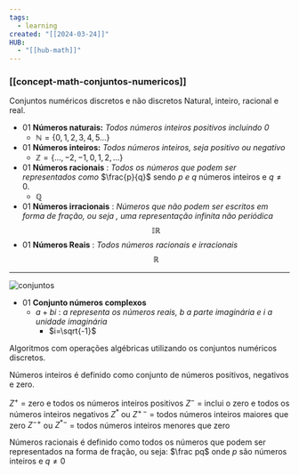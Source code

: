 ```yaml
---
tags:
  - learning
created: "[[2024-03-24]]"
HUB:
  - "[[hub-math]]"
---
```

### [[concept-math-conjuntos-numericos]]

Conjuntos numéricos discretos e não discretos
Natural, inteiro, racional e real.

- 01 **Números naturais:** *Todos números inteiros positivos incluindo 0*
	- $\mathbb{N}=\{0,1,2,3,4,5...\}$
- 01 **Números inteiros:** *Todos números inteiros, seja positivo ou negativo*
	- $\mathbb{Z}=\{...,-2,-1,0,1,2,...\}$
- 01 **Números racionais** : *Todos os números que podem ser representados como* $\frac{p}{q}$  sendo $p\ e\  q$ números inteiros e $q\neq 0$.
	- $\mathbb{Q}$ 
- 01 **Números irracionais** : *Números que não podem ser escritos em forma de fração, ou seja , uma representação infinita não periódica*
$$\mathbb{I}\mathbb{R}$$
- 01 **Números Reais** : *Todos números racionais e irracionais*
$$\mathbb{R}$$

---
![conjuntos](https://i.imgur.com/xRssSLD.png)


- 01 **Conjunto números complexos**
	- $a+bi$ : *a representa os números reais, b a parte imaginária e i a unidade imaginária*
		- $i=\sqrt{-1}$


Algoritmos com operações algébricas utilizando os conjuntos numéricos discretos.


Números inteiros é definido como conjunto de números positivos, negativos e zero.

$Z^+$  = zero e todos os números inteiros positivos
$Z^-$ = inclui o zero e todos os números inteiros negativos
$Z^*$ ou $Z^{+\,-}$  = todos números inteiros maiores que zero
$Z^{-+}$ ou  $Z^{*-}$  = todos números inteiros menores que zero

Números racionais é definido como todos os números que podem ser representados na forma de fração, ou seja:
$\frac pq$  onde $p$ são números inteiros e  $q  \neq 0$